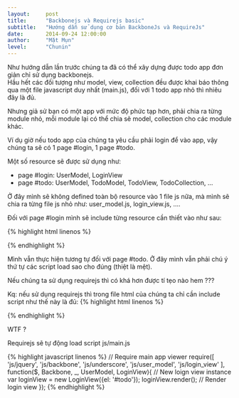 ```yaml
---
layout:     post
title:      "Backbonejs và Requirejs basic"
subtitle:   "Hướng dẫn sử dụng cơ bản BackboneJs và RequireJs"
date:       2014-09-24 12:00:00
author:     "Mặt Mụn"
level:		"Chunin"
---
```


<p>Như hướng dẫn lần trước chúng ta đã có thể xây dựng được todo app đơn giản chỉ sử dụng backbonejs.<br/> Hầu hết các đối tượng như model, view, collection đều được khai báo thông qua một file javascript duy nhất (main.js), đối với 1 todo app nhỏ thì nhiêu đây là đủ.</p>
<p>Nhưng giả sử bạn có một app với mức độ phức tạp hơn, phải chia ra từng module nhỏ, mỗi module lại có thể chia sẽ model, collection cho các module khác.</p>

Ví dụ giờ nếu todo app của chúng ta yêu cầu phải login để vào app, vậy chúng ta sẽ có 1 page #login, 1 page #todo.

Một số resource sẽ được sử dụng như: 

- page #login: UserModel, LoginView
- page #todo: UserModel, TodoModel, TodoView, TodoCollection, ...

Ở đây mình sẽ không defined toàn bộ resource vào 1 file js nữa, mà mình sẽ chia ra từng file js nhỏ như: user_model.js, login_view.js, ....

Đối với page #login mình sẽ include từng resource cần thiết vào như sau:

{% highlight html linenos %}
<script src="js/jquery.js"></script>
<script src="js/underscore.js"></script>
<script src="js/backbone.js"></script>
<script src="js/user_model.js"></script>
<script src="js/login_view.js"></script>
<script src="js/main.js"></script>
{% endhighlight %}

Mình vẫn thực hiện tương tự đối với page #todo.
Ở đây mình vẫn phải chú ý thứ tự các script load sao cho đúng (thiệt là mệt).

Nếu chúng ta sử dụng requirejs thì có khá hơn được tí tẹo nào hem ???

Kq: nếu sử dụng requirejs thì trong file html của chúng ta chỉ cần include script như thế này là đủ:
{% highlight html linenos %}
<script data-main="main" src="js/requirejs.js"></script>
{% endhighlight %}

WTF ?

<script <b>data-main="js/main"</b> src="js/requirejs.js"></script>

Requirejs sẽ tự động load script js/main.js

{% highlight javascript linenos %}
// Require main app viewer
require([
	'js/jquery',
	'js/backbone',
	'js/underscore',
	'js/user_model',
	'js/login_view'
], function($, Backbone, _, UserModel, LoginView){
	// New loign view instance
	var loginView = new LoginView({el: '#todo'});
		loginView.render(); // Render login view
});
{% endhighlight %}